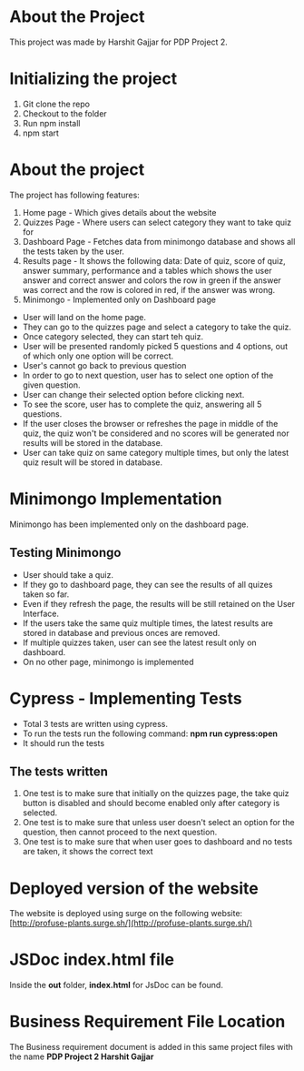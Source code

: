 # About the Project

This project was made by Harshit Gajjar for PDP Project 2.

# Initializing the project

1. Git clone the repo
2. Checkout to the folder
3. Run npm install
4. npm start

# About the project

The project has following features:

1. Home page - Which gives details about the website
2. Quizzes Page - Where users can select category they want to take quiz for
3. Dashboard Page - Fetches data from minimongo database and shows all the tests taken by the user.
4. Results page - It shows the following data: Date of quiz, score of quiz, answer summary, performance and a tables which shows the user answer and correct answer and colors the row in green if the answer was correct and the row is colored in red, if the answer was wrong.
5. Minimongo - Implemented only on Dashboard page

- User will land on the home page.
- They can go to the quizzes page and select a category to take the quiz.
- Once category selected, they can start teh quiz.
- User will be presented randomly picked 5 questions and 4 options, out of which only one option will be correct.
- User's cannot go back to previous question
- In order to go to next question, user has to select one option of the given question.
- User can change their selected option before clicking next.
- To see the score, user has to complete the quiz, answering all 5 questions.
- If the user closes the browser or refreshes the page in middle of the quiz, the quiz won't be considered and no scores will be generated nor results will be stored in the database.
- User can take quiz on same category multiple times, but only the latest quiz result will be stored in database.

# Minimongo Implementation

Minimongo has been implemented only on the dashboard page.

## Testing Minimongo

- User should take a quiz.
- If they go to dashboard page, they can see the results of all quizes taken so far.
- Even if they refresh the page, the results will be still retained on the User Interface.
- If the users take the same quiz multiple times, the latest results are stored in database and previous onces are removed.
- If multiple quizzes taken, user can see the latest result only on dashboard.
- On no other page, minimongo is implemented

# Cypress - Implementing Tests

- Total 3 tests are written using cypress.
- To run the tests run the following command: **npm run cypress:open**
- It should run the tests

## The tests written

1. One test is to make sure that initially on the quizzes page, the take quiz button is disabled and should become enabled only after category is selected.
2. One test is to make sure that unless user doesn't select an option for the question, then cannot proceed to the next question.
3. One test is to make sure that when user goes to dashboard and no tests are taken, it shows the correct text

# Deployed version of the website

The website is deployed using surge on the following website: [http://profuse-plants.surge.sh/](http://profuse-plants.surge.sh/)

# JSDoc index.html file

Inside the **out** folder, **index.html** for JsDoc can be found.

# Business Requirement File Location

The Business requirement document is added in this same project files with the name **PDP Project 2 Harshit Gajjar**
